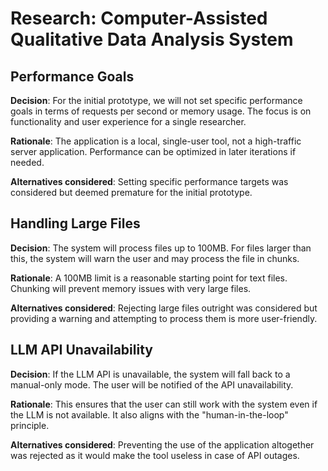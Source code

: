 # Research: Computer-Assisted Qualitative Data Analysis System

## Performance Goals

**Decision**: For the initial prototype, we will not set specific performance goals in terms of requests per second or memory usage. The focus is on functionality and user experience for a single researcher.

**Rationale**: The application is a local, single-user tool, not a high-traffic server application. Performance can be optimized in later iterations if needed.

**Alternatives considered**: Setting specific performance targets was considered but deemed premature for the initial prototype.

## Handling Large Files

**Decision**: The system will process files up to 100MB. For files larger than this, the system will warn the user and may process the file in chunks.

**Rationale**: A 100MB limit is a reasonable starting point for text files. Chunking will prevent memory issues with very large files.

**Alternatives considered**: Rejecting large files outright was considered but providing a warning and attempting to process them is more user-friendly.

## LLM API Unavailability

**Decision**: If the LLM API is unavailable, the system will fall back to a manual-only mode. The user will be notified of the API unavailability.

**Rationale**: This ensures that the user can still work with the system even if the LLM is not available. It also aligns with the "human-in-the-loop" principle.

**Alternatives considered**: Preventing the use of the application altogether was rejected as it would make the tool useless in case of API outages.
